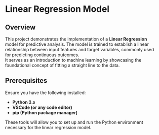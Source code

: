 # Linear Regression Model

## Overview
This project demonstrates the implementation of a **Linear Regression** model for predictive analysis. The model is trained to establish a linear relationship between input features and target variables, commonly used for predicting continuous outcomes.  
It serves as an introduction to machine learning by showcasing the foundational concept of fitting a straight line to the data.

## Prerequisites
Ensure you have the following installed:

- **Python 3.x**
- **VSCode (or any code editor)**
- **pip (Python package manager)**

These tools will allow you to set up and run the Python environment necessary for the linear regression model.

